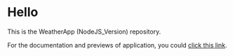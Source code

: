 # Hello

This is the WeatherApp (NodeJS_Version) repository.

For the documentation and previews of application, you could [click this link](https://github.com/ZijingMo/After_Graduation/tree/master/Node.JS/Weather%20app).
